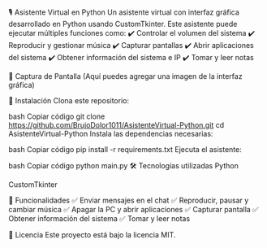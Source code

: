 🎙 Asistente Virtual en Python
Un asistente virtual con interfaz gráfica desarrollado en Python usando CustomTkinter. Este asistente puede ejecutar múltiples funciones como:
✔ Controlar el volumen del sistema
✔ Reproducir y gestionar música
✔ Capturar pantallas
✔ Abrir aplicaciones del sistema
✔ Obtener información del sistema e IP
✔ Tomar y leer notas

📸 Captura de Pantalla
(Aquí puedes agregar una imagen de la interfaz gráfica)

🚀 Instalación
Clona este repositorio:

bash
Copiar código
git clone https://github.com/BrujoDolor1011/AsistenteVirtual-Python.git
cd AsistenteVirtual-Python
Instala las dependencias necesarias:

bash
Copiar código
pip install -r requirements.txt
Ejecuta el asistente:

bash
Copiar código
python main.py
🛠 Tecnologías utilizadas
Python

CustomTkinter

📌 Funcionalidades
✅ Enviar mensajes en el chat
✅ Reproducir, pausar y cambiar música
✅ Apagar la PC y abrir aplicaciones
✅ Capturar pantalla
✅ Obtener información del sistema
✅ Tomar y leer notas

📜 Licencia
Este proyecto está bajo la licencia MIT.